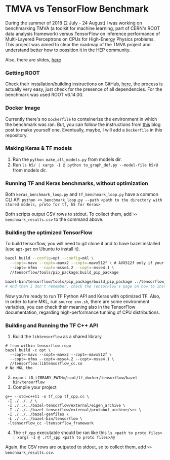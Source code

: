 # TMVA vs TensorFlow Benchmark

During the summer of 2018 (2 July - 24 August) I was working on benchmarking TMVA (a toolkit for machine learning, part of CERN's ROOT data analysis framework) versus TensorFlow on inference performance of Multi-Layered Perceptrons on CPUs for High-Energy Physics problems. This project was aimed to clear the roadmap of the TMVA project and understand better how to possition it in the HEP community.

<!--You can check the full report [here]() -->
Also, there are slides, [here](https://slides.com/alexandruburlacu/benchmarking-tmva-package-against-tensorflow-on-event-by-event-inference-performance-on-multi-layered-perceptrons-for-hep)

### Getting ROOT

Check their installation/building instructions on GitHub, [here](https://github.com/root-project/root#building), the process is actually very easy, just check for the presence of all dependencies. For the benchmark was used ROOT v6.14.00.

### Docker Image
Currently there's no `Dockerfile` to conteinerize the environment in which the benchmark was ran. But, you can follow the instructions from [this](https://www.pugetsystems.com/labs/hpc/Build-TensorFlow-CPU-with-MKL-and-Anaconda-Python-3-6-using-a-Docker-Container-1133/) blog post to make yourself one. Eventually, maybe, I will add a `Dockerfile` in this repository.

### Making Keras & TF models

1. Run the `python make_all_models.py` from models dir.
2. Run `ls h5/ | xargs -I @ python to_graph_def.py --model-file h5/@` from models dir.

### Running TF and Keras benchmarks, without optimization

Both `keras_benchmark_loop.py` and `tf_benchmark_loop.py` have a common CLI API `python <>_benchmark_loop.py --path <path to the directory with stored models, proto for tf, h5 for Keras>`

Both scripts output CSV rows to stdout. To collect them, add `>> benchmark_results.csv` to the command above.

### Building the optimized TensorFlow

To build tensorflow, you will need to git clone it and to have bazel installed (use `apt-get` on Ubuntu to install it).

```bash
bazel build --config=opt --config=mkl \
  --copt=-mavx --copt=-mavx2 --copt=-mavx512f \ # AVX512f only if your processor supports it (Intel Skylake or newer)
  --copt=-mfma --copt=-msse4.2 --copt=-msse4.1 \
  //tensorflow/tools/pip_package:build_pip_package

bazel-bin/tensorflow/tools/pip_package/build_pip_package ../tensorflow_pkg
# And then I don't remember, check the TensorFlow's page on how to install from source.
```

Now you're ready to run TF Python API and Keras with optimized TF.
Also, in order to tune MKL, run `source env.sh`, there are some environment variables, you can check their meaning also in the TensorFlow documentation, regarding high-performance tunning of CPU distributions.

### Building and Running the TF C++ API

1. Build the `libtensorflow` as a shared library
```
# from within tensorflow repo
bazel build -c opt \
  --copt=-mavx --copt=-mavx2 --copt=-mavx512f \
  --copt=-mfma --copt=-msse4.2 --copt=-msse4.1 \
  //tensorflow:libtensorflow_cc.so
# No MKL tho
```
2. `export LD_LIBRARY_PATH=/root/tf_docker/tensorflow/bazel-bin/tensorflow`
3. Compile your project
```
g++ --std=c++11 -o tf_cpp tf_cpp.cc \
 -I ./../../ \
 -I ./../../bazel-tensorflow/external/eigen_archive \
 -I ./../../bazel-tensorflow/external/protobuf_archive/src \
 -I ./../../bazel-genfiles \
 -L ./../../bazel-bin/tensorflow \
 -ltensorflow_cc -ltensorflow_framework
```

4. The `tf_cpp` executable should be ran like this `ls <path to proto files> | xargs -I @ ./tf_cpp <path to proto files>/@`

Again, the CSV rows are outputed to stdout, so to collect them, add `>> benchmark_results.csv`.
